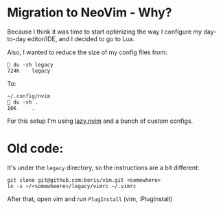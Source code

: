 # Migration to NeoVim - Why?
Because I think it was time to start optimizing the way I configure my
day-to-day editor/IDE, and I decided to go to Lua.

Also, I wanted to reduce the size of my config files from:
```
 du -sh legacy
724K    legacy
```

To:
```
~/.config/nvim
 du -sh .
16K     .
```

For this setup I'm using [lazy.nvim](https://github.com/folke/lazy.nvim) and
a bunch of custom configs.

# Old code:
It's under the `legacy` directory, so the instructions are a bit different:

```
git clone git@github.com:boris/vim.git <somewhere>
ln -s ~/<somewheere>/legacy/vimrc ~/.vimrc
```

After that, open vim and run `PlugInstall` (vim, :PlugInstall)
